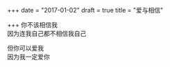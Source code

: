 +++
date = "2017-01-02"
draft = true
title = "爱与相信"

+++
你不该相信我  
因为连我自己都不相信我自己  
  
但你可以爱我  
因为我一定爱你  
